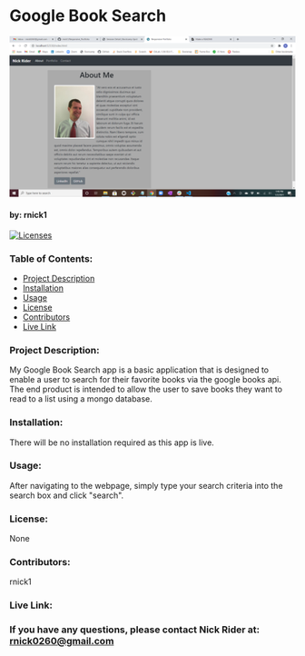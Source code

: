 # Google Book Search

![image](https://github.com/rnick1/Responsive_Portfolio/blob/main/Assets/Images/About-Home.png)

#### by: rnick1

[![Licenses](https://img.shields.io/badge/License-None-blue.svg)](client/src/images/book-search.png)

### **Table of Contents:**

- [Project Description](#project-description)
- [Installation](#installation)
- [Usage](#usage)
- [License](#license)
- [Contributors](#contributors)
- [Live Link](#live-link)

### **Project Description:**

My Google Book Search app is a basic application that is designed to enable a user to search for their favorite books via the google books api. The end product is intended to allow the user to save books they want to read to a list using a mongo database.

### **Installation:**

There will be no installation required as this app is live.

### **Usage:**

After navigating to the webpage, simply type your search criteria into the search box and click "search".

### **License:**

None

### **Contributors:**

rnick1

### **Live Link:**

### If you have any questions, please contact Nick Rider at: rnick0260@gmail.com
